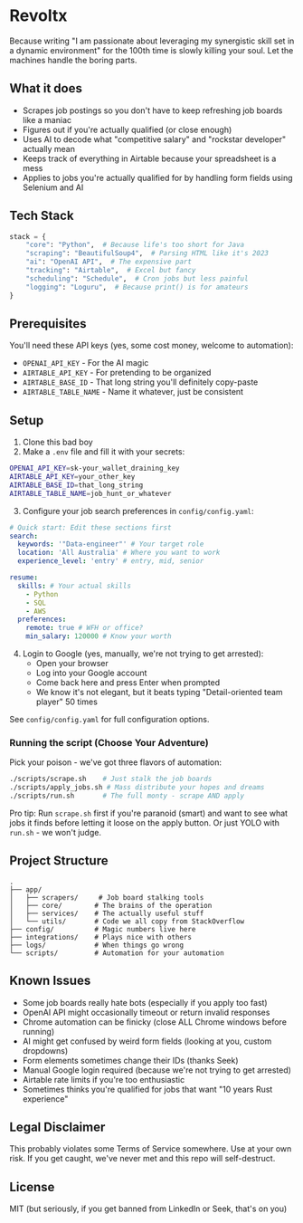 # Revoltx

Because writing "I am passionate about leveraging my synergistic skill set in a dynamic environment" for the 100th time is slowly killing your soul. Let the machines handle the boring parts.

## What it does

- Scrapes job postings so you don't have to keep refreshing job boards like a maniac
- Figures out if you're actually qualified (or close enough)
- Uses AI to decode what "competitive salary" and "rockstar developer" actually mean
- Keeps track of everything in Airtable because your spreadsheet is a mess
- Applies to jobs you're actually qualified for by handling form fields using Selenium and AI

## Tech Stack

```python
stack = {
    "core": "Python",  # Because life's too short for Java
    "scraping": "BeautifulSoup4",  # Parsing HTML like it's 2023
    "ai": "OpenAI API",  # The expensive part
    "tracking": "Airtable",  # Excel but fancy
    "scheduling": "Schedule",  # Cron jobs but less painful
    "logging": "Loguru",  # Because print() is for amateurs
}
```

## Prerequisites

You'll need these API keys (yes, some cost money, welcome to automation):

- `OPENAI_API_KEY` - For the AI magic
- `AIRTABLE_API_KEY` - For pretending to be organized
- `AIRTABLE_BASE_ID` - That long string you'll definitely copy-paste
- `AIRTABLE_TABLE_NAME` - Name it whatever, just be consistent

## Setup

1. Clone this bad boy
2. Make a `.env` file and fill it with your secrets:

```bash
OPENAI_API_KEY=sk-your_wallet_draining_key
AIRTABLE_API_KEY=your_other_key
AIRTABLE_BASE_ID=that_long_string
AIRTABLE_TABLE_NAME=job_hunt_or_whatever
```

3. Configure your job search preferences in `config/config.yaml`:

```yaml
# Quick start: Edit these sections first
search:
  keywords: '"Data-engineer"' # Your target role
  location: 'All Australia' # Where you want to work
  experience_level: 'entry' # entry, mid, senior

resume:
  skills: # Your actual skills
    - Python
    - SQL
    - AWS
  preferences:
    remote: true # WFH or office?
    min_salary: 120000 # Know your worth
```

4. Login to Google (yes, manually, we're not trying to get arrested):
   - Open your browser
   - Log into your Google account
   - Come back here and press Enter when prompted
   - We know it's not elegant, but it beats typing "Detail-oriented team player" 50 times

See `config/config.yaml` for full configuration options.

### Running the script (Choose Your Adventure)

Pick your poison - we've got three flavors of automation:

```bash
./scripts/scrape.sh    # Just stalk the job boards
./scripts/apply_jobs.sh # Mass distribute your hopes and dreams
./scripts/run.sh       # The full monty - scrape AND apply
```

Pro tip: Run `scrape.sh` first if you're paranoid (smart) and want to see what jobs it finds before letting it loose on the apply button. Or just YOLO with `run.sh` - we won't judge.

## Project Structure

```
.
├── app/
│   ├── scrapers/     # Job board stalking tools
│   ├── core/        # The brains of the operation
│   ├── services/    # The actually useful stuff
│   └── utils/       # Code we all copy from StackOverflow
├── config/          # Magic numbers live here
├── integrations/    # Plays nice with others
├── logs/            # When things go wrong
└── scripts/         # Automation for your automation
```

## Known Issues

- Some job boards really hate bots (especially if you apply too fast)
- OpenAI API might occasionally timeout or return invalid responses
- Chrome automation can be finicky (close ALL Chrome windows before running)
- AI might get confused by weird form fields (looking at you, custom dropdowns)
- Form elements sometimes change their IDs (thanks Seek)
- Manual Google login required (because we're not trying to get arrested)
- Airtable rate limits if you're too enthusiastic
- Sometimes thinks you're qualified for jobs that want "10 years Rust experience"

## Legal Disclaimer

This probably violates some Terms of Service somewhere. Use at your own risk. If you get caught, we've never met and this repo will self-destruct.

## License

MIT (but seriously, if you get banned from LinkedIn or Seek, that's on you)
